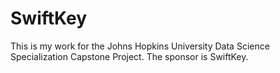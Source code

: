 # SwiftKey

This is my work for the Johns Hopkins University Data Science Specialization Capstone Project. The sponsor is SwiftKey.
